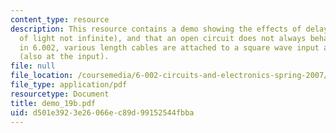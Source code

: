 ```yaml
---
content_type: resource
description: This resource contains a demo showing the effects of delay (the speed
  of light not infinite), and that an open circuit does not always behave as stated
  in 6.002, various length cables are attached to a square wave input and the oscilloscope
  (also at the input).
file: null
file_location: /coursemedia/6-002-circuits-and-electronics-spring-2007/d501e3923e26066ec89d99152544fbba_demo_19b.pdf
file_type: application/pdf
resourcetype: Document
title: demo_19b.pdf
uid: d501e392-3e26-066e-c89d-99152544fbba
---
```

